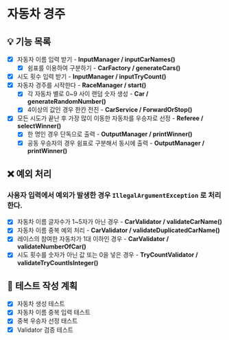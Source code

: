 # 자동차 경주

## 💡 기능 목록
- [x] 자동자 이름 입력 받기 - **InputManager / inputCarNames()**
    - [x] 쉼표를 이용하여 구분하기 - **CarFactory / generateCars()**
- [x] 시도 횟수 입력 받기 - **InputManager / inputTryCount()**
- [x] 자동자 경주를 시작한다 - **RaceManager / start()**
  - [x] 각 자동차 별로 0~9 사이 랜덤 숫자 생성 - **Car / generateRandomNumber()**
  - [x] 4이상의 값인 경우 한칸 전진 - **CarService / ForwardOrStop()**
- [x] 모든 시도가 끝난 후 가장 많이 이동한 자동차를 우승자로 선정 - **Referee / selectWinner()**
  - [x] 한 명인 경우 단독으로 출력 - **OutputManager / printWinner()**
  - [x] 공동 우승자의 경우 쉼표로 구분해서 동시에 출력 - **OutputManager / printWinner()**

## ❌ 예외 처리
### 사용자 입력에서 예외가 발생한 경우 `IllegalArgumentException` 로 처리한다.
  - [x] 자동차 이름 글자수가 1~5자가 아닌 경우 - **CarValidator / validateCarName()**
  - [x] 자동차 이름 중복 예외 처리 - **CarValidator / validateDuplicatedCarName()**
  - [x] 레이스의 참여한 자동차가 1대 이하인 경우 - **CarValidator / validateNumberOfCar()**
  - [x] 시도 횟수를 숫자가 아닌 값 또는 0을 넣은 경우 - **TryCountValidator / validateTryCountIsInteger()**

## 📜 테스트 작성 계획
- [x] 자동차 생성 테스트
- [x] 자동차 이름 중복 입력 테스트
- [x] 중복 우승자 선정 태스트
- [x] Validator 검증 테스트